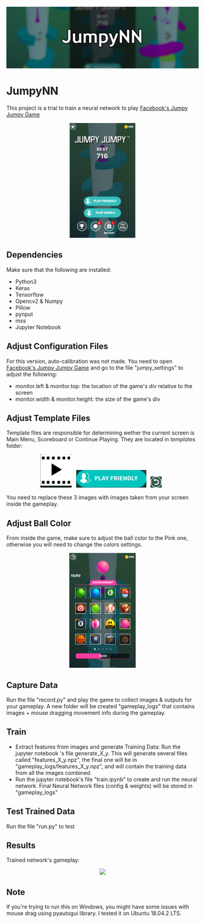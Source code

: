 <p align="center">
 <img src="images/banner_cropped.png">
</p>

# JumpyNN

This project is a trial to train a neural network to play [Facebook's Jumpy Jumpy Game](https://www.facebook.com/instantgames/198982457542294)

<p align="center">
 <img src="images/game.png" height=300>
</p>



## Dependencies

Make sure that the following are installed:
* Python3
* Keras
* Tensorflow
* Opencv2 & Numpy
* Pillow
* pynput
* mss
* Jupyter Notebook

## Adjust Configuration Files
For this version, auto-calibration was not made. You need to open [Facebook's Jumpy Jumpy Game](https://www.facebook.com/instantgames/198982457542294) and go to the file "jumpy_settings" to adjust the following:
* monitor.left & monitor.top: the location of the game's div relative to the screen
* monitor.width & monitor.height: the size of the game's div

## Adjust Template Files
Template files are responsible for determining wether the current screen is Main Menu, Scoreboard or Continue Playing. They are located in _templates_ folder:
<p align="center">
 <img src="templates/template_continue.png"> &nbsp;
 <img src="templates/template_main_menu.png"> &nbsp;
 <img src="templates/template_score_board.png"> &nbsp;
</p>

You need to replace these 3 images with images taken from your screen inside the gameplay.

## Adjust Ball Color
From inside the game, make sure to adjust the ball color to the Pink one, otherwise you will need to change the colors settings.
<p align="center">
 <img src="images/ball.png" height="300">
</p>

## Capture Data
Run the file "record.py" and play the game to collect images & outputs for your gameplay.
A new folder will be created "gameplay_logs" that contains images + mouse dragging movement info during the gameplay.

## Train
* Extract features from images and generate Training Data: Run the jupyter notebook 's file generate_X_y. This will generate several files called "features_X_y.npz", the final one will be in "gameplay_logs/features_X_y.npz", and will contain the training data from all the images combined.
* Run the jupyter notebook's file "train.ipynb" to create and run the neural network. Final Neural Network files (config & weights) will be stored in "gameplay_logs"

## Test Trained Data
Run the file "run.py" to test

## Results
Trained network's gameplay:
<p align="center">
 <img src="images/gameplay_trained.gif" height="300">
</p>


## Note
If you're trying to run this on Windows, you might have some issues with mouse drag using pyautogui library. I tested it on Ubuntu 18.04.2 LTS.
